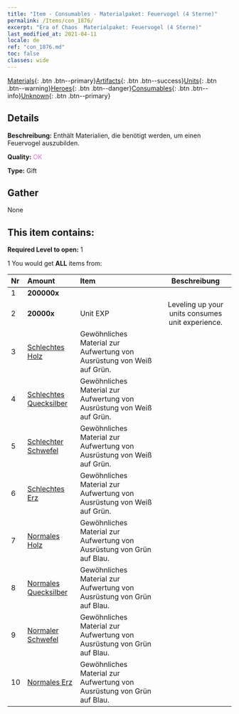 ```yaml
---
title: "Item - Consumables - Materialpaket: Feuervogel (4 Sterne)"
permalink: /Items/con_1876/
excerpt: "Era of Chaos  Materialpaket: Feuervogel (4 Sterne)"
last_modified_at: 2021-04-11
locale: de
ref: "con_1876.md"
toc: false
classes: wide
---
```

 [Materials](/de/Items/){: .btn .btn--primary}[Artifacts](/de/Items/Artifacts/){: .btn .btn--success}[Units](/de/Items/Units/){: .btn .btn--warning}[Heroes](/de/Items/Heroes/){: .btn .btn--danger}[Consumables](/de/Items/Consumables/){: .btn .btn--info}[Unknown](/de/Items/Unknown/){: .btn .btn--primary}

## Details
 **Beschreibung:** Enthält Materialien, die benötigt werden, um einen Feuervogel auszubilden.

 **Quality:** <span style="color: #DA70D6">OK</span>

 **Type:** Gift

## Gather

  None

## This item contains:

 **Required Level to open:** 1

 1 You would get **ALL** items  from:

  | Nr | Amount |     Item    | Beschreibung |
  |:---|:-------|:------------|:-----------:|
  | 1 |  **200000x** | <i class="fas fa-coins"/> |  | 
  | 2 |  **20000x** | Unit EXP | Leveling up your units consumes unit experience.  | 
  | 3 | [Schlechtes Holz](/de/Items/mat_1/) | Gewöhnliches Material zur Aufwertung von Ausrüstung von Weiß auf Grün. | 
  | 4 | [Schlechtes Quecksilber](/de/Items/mat_2/) | Gewöhnliches Material zur Aufwertung von Ausrüstung von Weiß auf Grün. | 
  | 5 | [Schlechter Schwefel](/de/Items/mat_3/) | Gewöhnliches Material zur Aufwertung von Ausrüstung von Weiß auf Grün. | 
  | 6 | [Schlechtes Erz](/de/Items/mat_1/) | Gewöhnliches Material zur Aufwertung von Ausrüstung von Weiß auf Grün. | 
  | 7 | [Normales Holz](/de/Items/mat_7/) | Gewöhnliches Material zur Aufwertung von Ausrüstung von Grün auf Blau. | 
  | 8 | [Normales Quecksilber](/de/Items/mat_8/) | Gewöhnliches Material zur Aufwertung von Ausrüstung von Grün auf Blau. | 
  | 9 | [Normaler Schwefel](/de/Items/mat_9/) | Gewöhnliches Material zur Aufwertung von Ausrüstung von Grün auf Blau. | 
  | 10 | [Normales Erz](/de/Items/mat_6/) | Gewöhnliches Material zur Aufwertung von Ausrüstung von Grün auf Blau. | 
